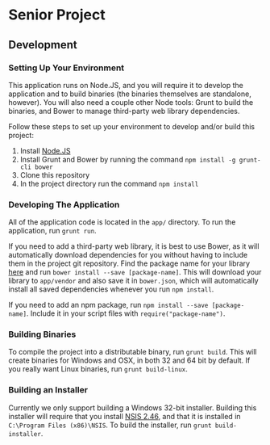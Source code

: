 # Senior Project

## Development

### Setting Up Your Environment

This application runs on Node.JS, and you will require it to develop the application and to build binaries (the binaries themselves are standalone, however). You will also need a couple other Node tools: Grunt to build the binaries, and Bower to manage third-party web library dependencies.

Follow these steps to set up your environment to develop and/or build this project:

1. Install [Node.JS](http://nodejs.org/download/)
2. Install Grunt and Bower by running the command `npm install -g grunt-cli bower`
3. Clone this repository
4. In the project directory run the command `npm install`

### Developing The Application

All of the application code is located in the `app/` directory. To run the application, run `grunt run`.

If you need to add a third-party web library, it is best to use Bower, as it will automatically download dependencies for you without having to include them in the project git repository. Find the package name for your library [here](http://bower.io/search/) and run `bower install --save [package-name]`. This will download your library to `app/vendor` and also save it in `bower.json`, which will automatically install all saved dependencies whenever you run `npm install`.

If you need to add an npm package, run `npm install --save [package-name]`. Include it in your script files with `require("package-name")`.

### Building Binaries

To compile the project into a distributable binary, run `grunt build`. This will create binaries for Windows and OSX, in both 32 and 64 bit by default. If you really want Linux binaries, run `grunt build-linux`.

### Building an Installer

Currently we only support building a Windows 32-bit installer. Building this installer will require that you install [NSIS 2.46](http://nsis.sourceforge.net/Download), and that it is installed in `C:\Program Files (x86)\NSIS`. To build the installer, run `grunt build-installer`.